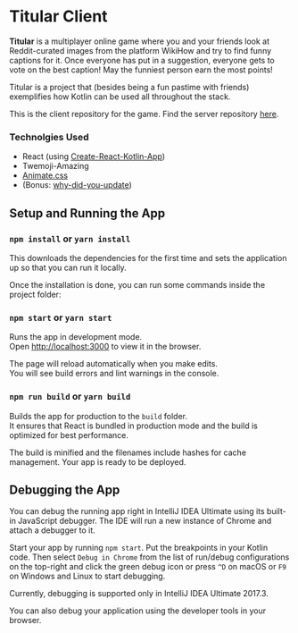 # Titular Client

**Titular** is a multiplayer online game where you and your friends look at Reddit-curated images from the platform WikiHow and try to find funny captions for it. Once everyone has put in a suggestion, everyone gets to vote on the best caption! May the funniest person earn the most points!

Titular is a project that (besides being a fun pastime with friends) exemplifies how Kotlin can be used all throughout the stack.

This is the client repository for the game. Find the server repository [here](https://github.com/SebastianAigner/titular-server).

### Technolgies Used

- React (using [Create-React-Kotlin-App](https://github.com/JetBrains/create-react-kotlin-app))
- Twemoji-Amazing
- [Animate.css](https://github.com/daneden/animate.css)
- (Bonus: [why-did-you-update](https://github.com/maicki/why-did-you-update))

## Setup and Running the App

### `npm install` or `yarn install`
This downloads the dependencies for the first time and sets the application up so that you can run it locally.

Once the installation is done, you can run some commands inside the project folder:

### `npm start` or `yarn start`

Runs the app in development mode.<br>
Open [http://localhost:3000](http://localhost:3000) to view it in the browser.

The page will reload automatically when you make edits.<br>
You will see build errors and lint warnings in the console.

### `npm run build` or `yarn build`

Builds the app for production to the `build` folder.<br>
It ensures that React is bundled in production mode and the build is optimized for best performance.

The build is minified and the filenames include hashes for cache management. Your app is ready to be deployed.

## Debugging the App

You can debug the running app right in IntelliJ IDEA Ultimate using its built-in JavaScript debugger. The IDE will run a new instance of Chrome and attach a debugger to it.

Start your app by running `npm start`. Put the breakpoints in your Kotlin code.
Then select `Debug in Chrome` from the list of run/debug configurations on the top-right and click the green debug icon or press `^D` on macOS or `F9` on Windows and Linux to start debugging.

Currently, debugging is supported only in IntelliJ IDEA Ultimate 2017.3.

You can also debug your application using the developer tools in your browser.

